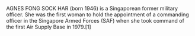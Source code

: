 AGNES FONG SOCK HAR (born 1946) is a Singaporean former military officer. She was the first woman to hold the appointment of a commanding officer in the Singapore Armed Forces (SAF) when she took command of the first Air Supply Base in 1979.[1]

